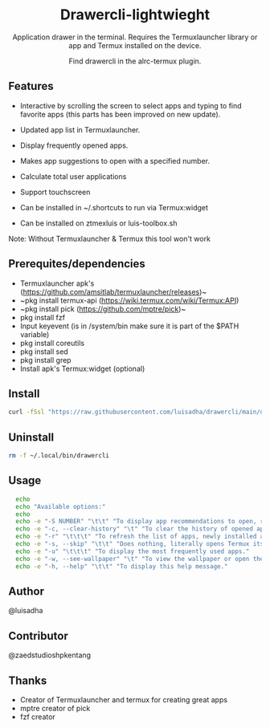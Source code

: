 
<h1 align="center">Drawercli-lightwieght</h1>

<p align="center">Application drawer in the terminal. Requires the Termuxlauncher library or app and Termux installed on the device.</p>


<p align="center">Find drawercli in the alrc-termux plugin.</p>


## Features

- Interactive by scrolling the screen to select apps and typing to find favorite apps (this parts has been improved on new update).

- Updated app list in Termuxlauncher.

- Display frequently opened apps.

- Makes app suggestions to open with a specified number.

- Calculate total user applications

- Support touchscreen

- Can be installed in ~/.shortcuts to run via Termux:widget

- Can be installed on ztmexluis or luis-toolbox.sh

Note: Without Termuxlauncher & Termux this tool won't work

## Prerequites/dependencies

* Termuxlauncher apk's (https://github.com/amsitlab/termuxlauncher/releases)~
* ~pkg install termux-api (https://wiki.termux.com/wiki/Termux:API)
* ~pkg install pick (https://github.com/mptre/pick)~
* pkg install fzf
* Input keyevent (is in /system/bin make sure it is part of the $PATH variable)
* pkg install coreutils
* pkg install sed
* pkg install grep
* Install apk's Termux:widget (optional)


## Install

```sh
curl -fSsl "https://raw.githubusercontent.com/luisadha/drawercli/main/drawercli" -o ~/.local/bin/drawercli && chmod +x ~/.local/bin/drawercli
```

## Uninstall

```sh
rm -f ~/.local/bin/drawercli
```

## Usage

```sh
  echo
  echo "Available options:"
  echo
  echo -e "-S NUMBER" "\t\t" "To display app recommendations to open, recommendations will be displayed according to the given number."
  echo -e "-c, --clear-history" "\t" "To clear the history of opened app activities."
  echo -e "-r" "\t\t\t" "To refresh the list of apps, newly installed apps will be displayed after the refresh."
  echo -e "-s, --skip" "\t\t" "Does nothing, literally opens Termux itself."
  echo -e "-u" "\t\t\t" "To display the most frequently used apps."
  echo -e "-w, --see-wallpaper" "\t" "To view the wallpaper or open the current-wallpaper app."
  echo -e "-h, --help" "\t\t" "To display this help message."
```


## Author

@luisadha 

## Contributor

@zaedstudioshpkentang

## Thanks

- Creator of Termuxlauncher and termux for creating great apps
- mptre creator of pick
- fzf creator
